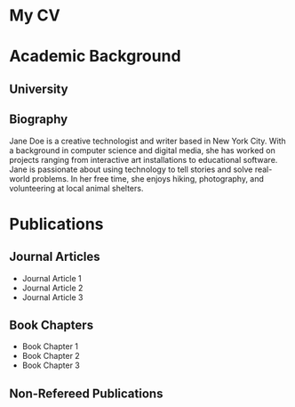 # My CV
# Academic Background
## University
## Biography
Jane Doe is a creative technologist and writer based in New York City. With a background in computer science and digital media, she has worked on projects ranging from interactive art installations to educational software. Jane is passionate about using technology to tell stories and solve real-world problems. In her free time, she enjoys hiking, photography, and volunteering at local animal shelters.
# Publications
## Journal Articles
- Journal Article 1
- Journal Article 2
- Journal Article 3
## Book Chapters
- Book Chapter 1
- Book Chapter 2
- Book Chapter 3
## Non-Refereed Publications